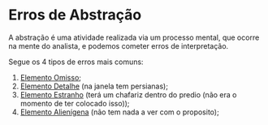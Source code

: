 # Erros de Abstração

A abstração é uma atividade realizada via um processo mental, que ocorre na mente do analista, e podemos cometer erros de interpretação.

Segue os 4 tipos de erros mais comuns:
1) [Elemento Omisso](https://media.discordapp.net/attachments/1032045970059440190/1032998696511602778/unknown.png?width=880&height=496);
2) [Elemento Detalhe](https://cdn.discordapp.com/attachments/1032045970059440190/1032999106295115817/unknown.png) (na janela tem persianas);
3) [Elemento Estranho](https://cdn.discordapp.com/attachments/1032045970059440190/1032999526698598420/unknown.png) (terá um chafariz dentro do predio (não era o momento de ter colocado isso));
4) [Elemento Alienígena](https://media.discordapp.net/attachments/1032045970059440190/1032999949346013214/unknown.png?width=855&height=496) (não tem nada a ver com o proposito);
